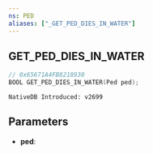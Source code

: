 ```yaml
---
ns: PED 
aliases: ["_GET_PED_DIES_IN_WATER"] 
---
```


## GET_PED_DIES_IN_WATER

```c
// 0x65671A4FB8218930 
BOOL GET_PED_DIES_IN_WATER(Ped ped);
```

```
NativeDB Introduced: v2699
```

## Parameters
* **ped**:
